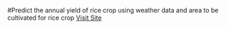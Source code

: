 
#Predict the annual yield of rice crop using weather data and area to be cultivated for rice crop
<a href="https://crop-yield-prediction-4e988.web.app/">Visit Site</a>